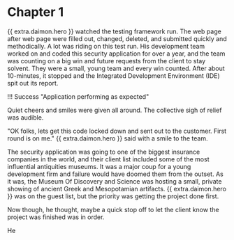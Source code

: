 # Chapter 1

{{ extra.daimon.hero }} watched the testing framework run.   The web page after web page were filled out, changed, deleted, and submitted quickly and methodically.  A lot was riding on this test run.   His development team worked on and coded this security application for over a year, and the team was counting on a big win and future requests from the client to stay solvent.  They were a small, young team and every win counted.  After about 10-minutes, it stopped and the Integrated Development Environment (IDE) spit out its report.   

!!! Success "Application performing as expected"

Quiet cheers and smiles were given all around.  The collective sigh of relief was audible.

"OK folks, lets get this code locked down and sent out to the customer.  First round is on me."  {{ extra.daimon.hero }} said with a smile to the team.  

The security application was going to one of the biggest insurance companies in the world, and their client list included some of the most influential antiquities museums.   It was a major coup for a young development firm and failure would have doomed them from the outset.   As it was, the Museum Of Discovery and Science was hosting a small, private showing of ancient Greek and Mesopotamian artifacts.   {{ extra.daimon.hero }} was on the guest list, but the priority was getting the project done first.  

Now though, he thought, maybe a quick stop off to let the client know the project was finished was in order.   

He
